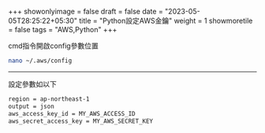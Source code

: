 +++
showonlyimage = false
draft = false
date = "2023-05-05T28:25:22+05:30"
title = "Python設定AWS金鑰"
weight = 1
showmoretile = false
tags = "AWS,Python"
+++

cmd指令開啟config參數位置
```bash
nano ~/.aws/config
```  
* * *  

設定參數如以下
```bash
region = ap-northeast-1
output = json
aws_access_key_id = MY_AWS_ACCESS_ID
aws_secret_access_key = MY_AWS_SECRET_KEY
```